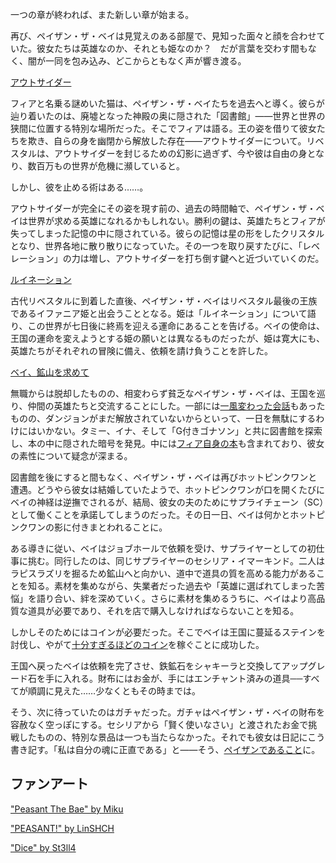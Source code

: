 <!-- title: ペイザン・ザ・ベイ -->
<!-- status: 生存 -->

一つの章が終われば、また新しい章が始まる。

再び、ペイザン・ザ・ベイは見覚えのある部屋で、見知った面々と顔を合わせていた。彼女たちは英雄なのか、それとも姫なのか？　だが言葉を交わす間もなく、闇が一同を包み込み、どこからともなく声が響き渡る。

[アウトサイダー](#embed:https://youtu.be/7bOe38rP7JQ?t=454)

フィアと名乗る謎めいた猫は、ペイザン・ザ・ベイたちを過去へと導く。彼らが辿り着いたのは、廃墟となった神殿の奥に隠された「図書館」――世界と世界の狭間に位置する特別な場所だった。そこでフィアは語る。王の姿を借りて彼女たちを欺き、自らの身を幽閉から解放した存在――アウトサイダーについて。リベスタルは、アウトサイダーを封じるための幻影に過ぎず、今や彼は自由の身となり、数百万もの世界が危機に瀕していると。

しかし、彼を止める術はある……。

アウトサイダーが完全にその姿を現す前の、過去の時間軸で、ペイザン・ザ・ベイは世界が求める英雄になれるかもしれない。勝利の鍵は、英雄たちとフィアが失ってしまった記憶の中に隠されている。彼らの記憶は星の形をしたクリスタルとなり、世界各地に散り散りになっていた。その一つを取り戻すたびに、「レベレーション」の力は増し、アウトサイダーを打ち倒す鍵へと近づいていくのだ。

[ルイネーション](#embed:https://youtu.be/7bOe38rP7JQ?t=1484)

古代リベスタルに到着した直後、ペイザン・ザ・ベイはリベスタル最後の王族であるイファニア姫と出会うこととなる。姫は「ルイネーション」について語り、この世界が七日後に終焉を迎える運命にあることを告げる。ベイの使命は、王国の運命を変えようとする姫の願いとは異なるものだったが、姫は寛大にも、英雄たちがそれぞれの冒険に備え、依頼を請け負うことを許した。

[ベイ、鉱山を求めて](#embed:https://youtu.be/7bOe38rP7JQ?t=1739)

無職からは脱却したものの、相変わらず貧乏なペイザン・ザ・ベイは、王国を巡り、仲間の英雄たちと交流することにした。一部には[一風変わった会話](https://youtu.be/7bOe38rP7JQ?t=2293)もあったものの、ダンジョンがまだ解放されていないからといって、一日を無駄にするわけにはいかない。タミー、イナ、そして「G付きゴナソン」と共に図書館を探索し、本の中に隠された暗号を発見。中には[フィア自身の本](https://youtu.be/7bOe38rP7JQ?t=2910)も含まれており、彼女の素性について疑念が深まる。

図書館を後にすると間もなく、ペイザン・ザ・ベイは再びホットピンクワンと遭遇。どうやら彼女は結婚していたようで、ホットピンクワンが口を開くたびにベイの神経は逆撫でされるが、結局、彼女の夫のためにサプライチェーン（SC）として働くことを承諾してしまうのだった。その日一日、ベイは何かとホットピンクワンの影に付きまとわれることに。

ある導きに従い、ベイはジョブホールで依頼を受け、サプライヤーとしての初仕事に挑む。同行したのは、同じサプライヤーのセシリア・イマーキンド。二人はラピスラズリを掘るため鉱山へと向かい、道中で道具の質を高める能力があることを知る。素材を集めながら、失業者だった過去や「英雄に選ばれてしまった苦悩」を語り合い、絆を深めていく。さらに素材を集めるうちに、ベイはより高品質な道具が必要であり、それを店で購入しなければならないことを知る。

しかしそのためにはコインが必要だった。そこでベイは王国に蔓延るステインを討伐し、やがて[十分すぎるほどのコイン](https://youtu.be/7bOe38rP7JQ?t=7007)を稼ぐことに成功した。

王国へ戻ったベイは依頼を完了させ、鉄鉱石をシャキーラと交換してアップグレード石を手に入れる。財布にはお金が、手にはエンチャント済みの道具──すべてが順調に見えた……少なくともその時までは。

そう、次に待っていたのはガチャだった。ガチャはペイザン・ザ・ベイの財布を容赦なく空っぽにする。セシリアから「賢く使いなさい」と渡されたお金で挑戦したものの、特別な景品は一つも当たらなかった。それでも彼女は日記にこう書き記す。「私は自分の魂に正直である」と――そう、[ペイザンであること](https://youtu.be/7bOe38rP7JQ?t=8145)に。

## ファンアート

["Peasant The Bae" by Miku](https://x.com/Mikururun/status/1899107067182411936/photo/1)

["PEASANT!" by LinSHCH](https://x.com/_LinSHCH_/status/1920873250143285392)

["Dice" by St3ll4](https://x.com/sssst3ll4/status/1901967705994838407)